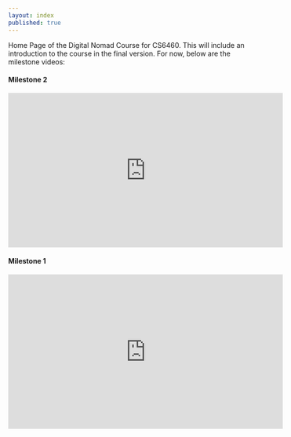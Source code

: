 ```yaml
---
layout: index
published: true
---
```


Home Page of the Digital Nomad Course for CS6460. This will include an introduction to the course in the final version. For now, below are the milestone videos:

#### Milestone 2

<iframe width="560" height="315" src="https://www.youtube.com/embed/yUITOX3AfCw" title="YouTube video player" frameborder="0" allow="accelerometer; autoplay; clipboard-write; encrypted-media; gyroscope; picture-in-picture" allowfullscreen></iframe>

#### Milestone 1

<iframe width="560" height="315" src="https://www.youtube.com/embed/dFWk_N0brFw" title="YouTube video player" frameborder="0" allow="accelerometer; autoplay; clipboard-write; encrypted-media; gyroscope; picture-in-picture" allowfullscreen></iframe>
